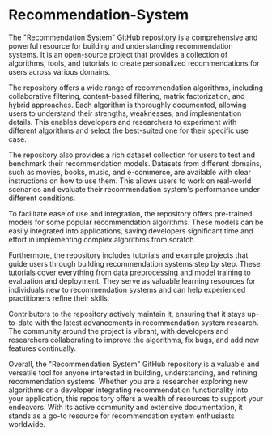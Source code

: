 # Recommendation-System
The "Recommendation System" GitHub repository is a comprehensive and powerful resource for building and understanding recommendation systems. It is an open-source project that provides a collection of algorithms, tools, and tutorials to create personalized recommendations for users across various domains.

The repository offers a wide range of recommendation algorithms, including collaborative filtering, content-based filtering, matrix factorization, and hybrid approaches. Each algorithm is thoroughly documented, allowing users to understand their strengths, weaknesses, and implementation details. This enables developers and researchers to experiment with different algorithms and select the best-suited one for their specific use case.

The repository also provides a rich dataset collection for users to test and benchmark their recommendation models. Datasets from different domains, such as movies, books, music, and e-commerce, are available with clear instructions on how to use them. This allows users to work on real-world scenarios and evaluate their recommendation system's performance under different conditions.

To facilitate ease of use and integration, the repository offers pre-trained models for some popular recommendation algorithms. These models can be easily integrated into applications, saving developers significant time and effort in implementing complex algorithms from scratch.

Furthermore, the repository includes tutorials and example projects that guide users through building recommendation systems step by step. These tutorials cover everything from data preprocessing and model training to evaluation and deployment. They serve as valuable learning resources for individuals new to recommendation systems and can help experienced practitioners refine their skills.

Contributors to the repository actively maintain it, ensuring that it stays up-to-date with the latest advancements in recommendation system research. The community around the project is vibrant, with developers and researchers collaborating to improve the algorithms, fix bugs, and add new features continually.

Overall, the "Recommendation System" GitHub repository is a valuable and versatile tool for anyone interested in building, understanding, and refining recommendation systems. Whether you are a researcher exploring new algorithms or a developer integrating recommendation functionality into your application, this repository offers a wealth of resources to support your endeavors. With its active community and extensive documentation, it stands as a go-to resource for recommendation system enthusiasts worldwide.
